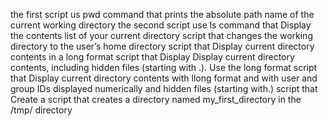 the first script us pwd command that prints the absolute path name of the current working directory
the second script use ls command that Display the contents list of your current directory
script that changes the working directory to the user’s home directory
script that Display current directory contents in a long format
script that Display Display current directory contents, including hidden files (starting with .). Use the long format
script that Display current directory contents with llong format and with user and group IDs displayed numerically and hidden files (starting with.)
script that Create a script that creates a directory named my_first_directory in the /tmp/ directory
